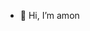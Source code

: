 - 👋 Hi, I’m amon

<!---
amonguscline/amonguscline is a ✨ special ✨ repository because its `README.md` (this file) appears on your GitHub profile.
You can click the Preview link to take a look at your changes.
--->
